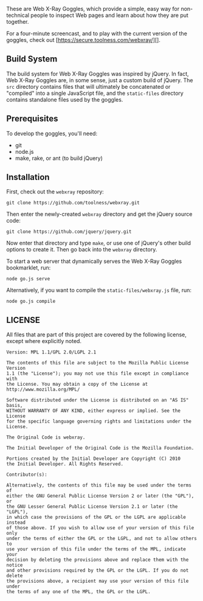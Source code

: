 These are Web X-Ray Goggles, which provide a simple, easy way for non-technical people to inspect Web pages and learn about how they are put together.

For a four-minute screencast, and to play with the current version of the goggles, check out [https://secure.toolness.com/webxray/][].

## Build System

The build system for Web X-Ray Goggles was inspired by jQuery. In fact, Web X-Ray Goggles are, in some sense, just a custom build of jQuery. The `src` directory contains files that will ultimately be concatenated or "compiled" into a single JavaScript file, and the `static-files` directory contains standalone files used by the goggles.

## Prerequisites

To develop the goggles, you'll need:

* git
* node.js
* make, rake, or ant (to build jQuery)

## Installation

First, check out the `webxray` repository:

    git clone https://github.com/toolness/webxray.git

Then enter the newly-created `webxray` directory and get the jQuery source code:

    git clone https://github.com/jquery/jquery.git
    
Now enter that directory and type `make`, or use one of jQuery's other build options to create it. Then go back into the `webxray` directory.

To start a web server that dynamically serves the Web X-Ray Goggles bookmarklet, run:

    node go.js serve

Alternatively, if you want to compile the `static-files/webxray.js` file, run:

    node go.js compile

  [https://secure.toolness.com/webxray/]: https://secure.toolness.com/webxray/

## LICENSE

All files that are part of this project are covered by the following
license, except where explicitly noted.

    Version: MPL 1.1/GPL 2.0/LGPL 2.1

    The contents of this file are subject to the Mozilla Public License Version
    1.1 (the "License"); you may not use this file except in compliance with
    the License. You may obtain a copy of the License at
    http://www.mozilla.org/MPL/

    Software distributed under the License is distributed on an "AS IS" basis,
    WITHOUT WARRANTY OF ANY KIND, either express or implied. See the License
    for the specific language governing rights and limitations under the
    License.

    The Original Code is webxray.

    The Initial Developer of the Original Code is the Mozilla Foundation.

    Portions created by the Initial Developer are Copyright (C) 2010
    the Initial Developer. All Rights Reserved.

    Contributor(s):

    Alternatively, the contents of this file may be used under the terms of
    either the GNU General Public License Version 2 or later (the "GPL"), or
    the GNU Lesser General Public License Version 2.1 or later (the "LGPL"),
    in which case the provisions of the GPL or the LGPL are applicable instead
    of those above. If you wish to allow use of your version of this file only
    under the terms of either the GPL or the LGPL, and not to allow others to
    use your version of this file under the terms of the MPL, indicate your
    decision by deleting the provisions above and replace them with the notice
    and other provisions required by the GPL or the LGPL. If you do not delete
    the provisions above, a recipient may use your version of this file under
    the terms of any one of the MPL, the GPL or the LGPL.
